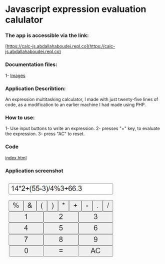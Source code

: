 # Javascript expression evaluation calulator

### **The app is accessible via the link:**
[https://calc-js.abdallahaboudei.repl.co](https://calc-js.abdallahaboudei.repl.co)

### **Documentation files:**
1- [Images](/images/)

### **Application Describtion:**
An expression multitasking calculator, I made with just twenty-five lines of code, as a modification to an earlier machine I had made using PHP. 

### **How to use:**
1- Use input buttons to write an expression.
2- presses "=" key, to evaluate the expression.
3- press "AC" to reset.

### **Code**
[index.html](/index.html)

### **Application screenshot**
![Application Screenshot](/images/311573262_5439160029513814_5011677418161329024_n.jpg?raw=true "Optional Title")



